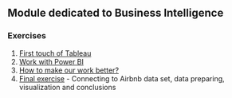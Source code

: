 ## Module dedicated to Business Intelligence

### Exercises
1) [First touch of Tableau](https://github.com/victorjulyin/DE-101/tree/main/Module3/3.8%20Tableau)
2) [Work with Power BI](https://github.com/victorjulyin/DE-101/tree/main/Module3/3.10%20Power%20BI)
3) [How to make our work better?](https://github.com/victorjulyin/DE-101/tree/main/Module3/3.11%20Voice%20of%20customers)
4) [Final exercise](https://github.com/victorjulyin/DE-101/tree/main/Module3/Practise) - Connecting to Airbnb data set, data preparing, visualization and conclusions